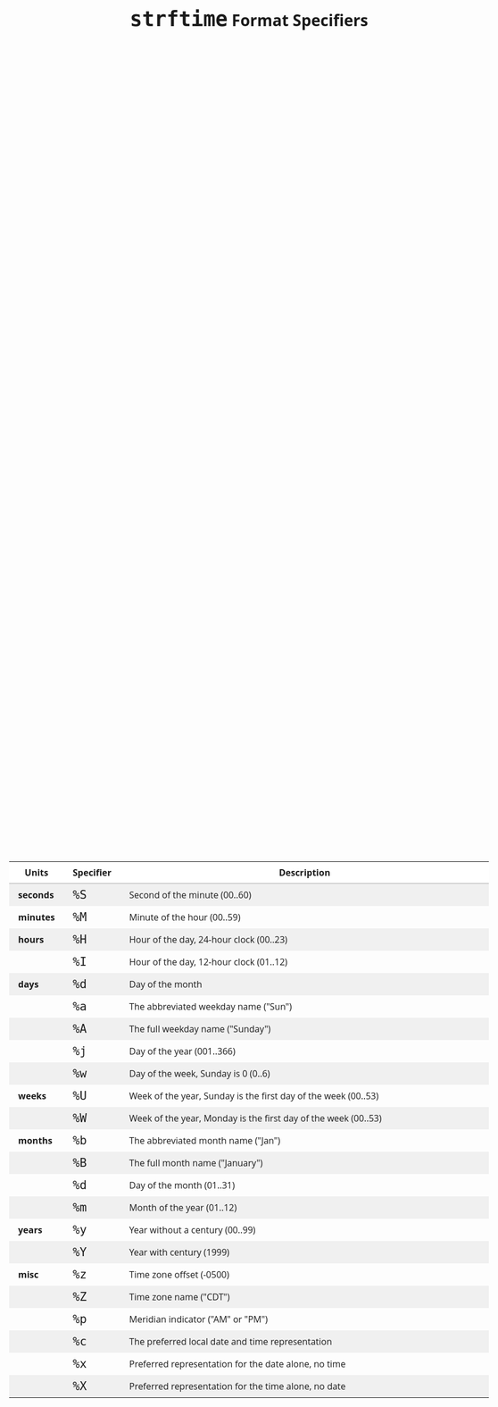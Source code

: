 <style>
@import url('https://fonts.googleapis.com/css?family=Open+Sans&display=swap');
body, html { height: 100%; }
body {
    font-family: 'Open Sans', sans-serif;
    max-width: 960px;
    margin: 0 auto;
    display: flex;
    flex-direction: column;
    align-items: center;
    justify-content: space-around;
}
th, td { padding: .5em 1em; }
thead tr { border-bottom: 1px solid #AAA; }
th { font-weight: bold; }
table { width: 100%; table-layout: fixed; border-collapse: collapse; }
th:nth-child(1), td:nth-child(1) { width: 10%; }
th:nth-child(2), td:nth-child(2) { width: 10%; }
th:nth-child(3), td:nth-child(3) { width: 80%; }

tr:nth-child(odd) { background: rgba(0, 0, 0, .05); }
thead > tr { background: white !important; }

code { font-size: 1.3em; }

</style>
# `strftime` Format Specifiers

| Units       | Specifier | Description                                                    |
| ---         | --------- | -----------                                                    |
| **seconds** | `%S`      | Second of the minute (00..60)                                  |
| **minutes** | `%M`      | Minute of the hour (00..59)                                    |
| **hours**   | `%H`      | Hour of the day, 24-hour clock (00..23)                        |
|             | `%I`      | Hour of the day, 12-hour clock (01..12)                        |
| **days**    | `%d`      | Day of the month                                               |
|             | `%a`      | The abbreviated weekday name ("Sun")                           |
|             | `%A`      | The full weekday name ("Sunday")                               |
|             | `%j`      | Day of the year (001..366)                                     |
|             | `%w`      | Day of the week, Sunday is 0 (0..6)                            |
| **weeks**   | `%U`      | Week of the year, Sunday is the first day of the week (00..53) |
|             | `%W`      | Week of the year, Monday is the first day of the week (00..53) |
| **months**  | `%b`      | The abbreviated month name ("Jan")                             |
|             | `%B`      | The full month name ("January")                                |
|             | `%d`      | Day of the month (01..31)                                      |
|             | `%m`      | Month of the year (01..12)                                     |
| **years**   | `%y`      | Year without a century (00..99)                                |
|             | `%Y`      | Year with century (1999)                                       |
| **misc**    | `%z`      | Time zone offset (-0500)                                       |
|             | `%Z`      | Time zone name ("CDT")                                         |
|             | `%p`      | Meridian indicator ("AM" or "PM")                              |
|             | `%c`      | The preferred local date and time representation               |
|             | `%x`      | Preferred representation for the date alone, no time           |
|             | `%X`      | Preferred representation for the time alone, no date           |
